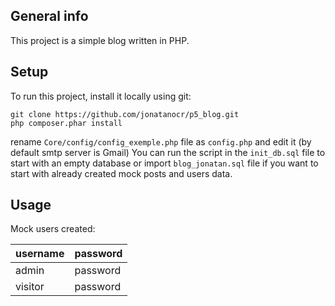 ## General info
This project is a simple blog written in PHP.
	
## Setup
To run this project, install it locally using git:

```
git clone https://github.com/jonatanocr/p5_blog.git
php composer.phar install
```
rename `Core/config/config_exemple.php` file as `config.php` and edit it (by default smtp server is Gmail)
You can run the script in the `init_db.sql` file to start with an empty database or import `blog_jonatan.sql` file if you want to start with already created mock posts and users data.

## Usage

Mock users created:

username | password
--- | ---
admin | password
visitor | password
